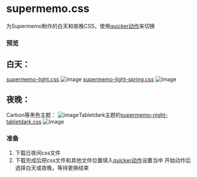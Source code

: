 # supermemo.css

为Supermemo制作的白天和夜晚CSS，使用[quicker动作](https://getquicker.net/Sharedaction?code=5466a227-10bf-4177-1528-08db213847bc&fromMyShare=True)来切换

### 预览

## 白天：
[supermemo-light.css](https://github.com/github-gracefeng/supermemo.css/blob/main/supermemo-light.css)
![image](https://user-images.githubusercontent.com/119791464/236665988-3ab2259e-9055-48f8-8039-dc7403fb72ed.png)
[supermemo-light-spring.css](https://github.com/github-gracefeng/supermemo.css/blob/main/supermemo-light-spring.css)
![image](https://user-images.githubusercontent.com/119791464/228283376-12a1fc4b-6117-449d-972b-736615cc5922.png)
## 夜晚：
Carbon等黑色主题：
![image](https://user-images.githubusercontent.com/119791464/236478798-33bbb960-f148-4b4e-8422-646f1def95fa.png)Tabletdark主题的[supermemo-night-tabletdark.css](https://github.com/github-gracefeng/supermemo.css/blob/main/supermemo-night-tabletdark.css)
![image](https://user-images.githubusercontent.com/119791464/228284032-8d805984-864b-46cb-bf96-e8b62f8bc59e.png)


### 准备
1. 下载日夜间css文件
2. 下载完成后把css文件和其他文件位置填入[quicker动作](https://getquicker.net/Sharedaction?code=5466a227-10bf-4177-1528-08db213847bc&fromMyShare=True)设置当中
开始动作后选择白天或夜晚，等待更换结束
